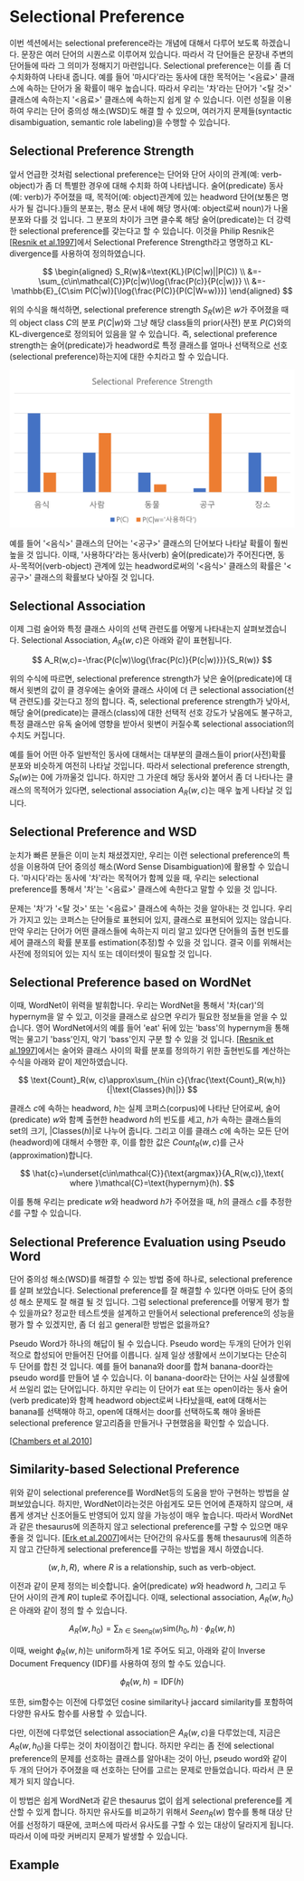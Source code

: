 # Selectional Preference

이번 섹션에서는 selectional preference라는 개념에 대해서 다루어 보도록 하겠습니다. 문장은 여러 단어의 시퀀스로 이루어져 있습니다. 따라서 각 단어들은 문장내 주변의 단어들에 따라 그 의미가 정해지기 마련입니다. Selectional preference는 이를 좀 더 수치화하여 나타내 줍니다. 예를 들어 '마시다'라는 동사에 대한 목적어는 '<음료>' 클래스에 속하는 단어가 올 확률이 매우 높습니다. 따라서 우리는 '차'라는 단어가 '<탈 것>' 클래스에 속하는지 '<음료>' 클래스에 속하는지 쉽게 알 수 있습니다. 이런 성질을 이용하여 우리는 단어 중의성 해소(WSD)도 해결 할 수 있으며, 여러가지 문제들(syntactic disambiguation, semantic role labeling)을 수행할 수 있습니다.

## Selectional Preference Strength

앞서 언급한 것처럼 selectional preference는 단어와 단어 사이의 관계(예: verb-object)가 좀 더 특별한 경우에 대해 수치화 하여 나타냅니다. 술어(predicate) 동사(예: verb)가 주어졌을 때, 목적어(예: object)관계에 있는 headword 단어(보통은 명사가 될 겁니다.)들의 분포는, 평소 문서 내에 해당 명사(예: object로써 noun)가 나올 분포와 다를 것 입니다. 그 분포의 차이가 크면 클수록 해당 술어(predicate)는 더 강력한 selectional preference를 갖는다고 할 수 있습니다. 이것을 Philip Resnik은 [[Resnik et al.1997](http://www.aclweb.org/anthology/W97-0209)]에서 Selectional Preference Strength라고 명명하고 KL-divergence를 사용하여 정의하였습니다.

$$
\begin{aligned}
S_R(w)&=\text{KL}(P(C|w)||P(C)) \\
&=-\sum_{c\in\mathcal{C}}P(c|w)\log{\frac{P(c)}{P(c|w)}} \\
&=-\mathbb{E}_{C\sim P(C|w)}[\log{\frac{P(C)}{P(C|W=w)}}]
\end{aligned}
$$

위의 수식을 해석하면, selectional preference strength $S_R(w)$은 $w$가 주어졌을 때의 object class $C$의 분포 $P(C|w)$와 그냥 해당 class들의 prior(사전) 분포 $P(C)$와의 KL-divergence로 정의되어 있음을 알 수 있습니다. 즉, selectional preference strength는 술어(predicate)가 headword로 특정 클래스를 얼마나 선택적으로 선호(selectional preference)하는지에 대한 수치라고 할 수 있습니다.

![클래스의 사전 확률 분포와 술어가 주어졌을 때의 확률 분포 변화](../assets/wsd-selectional-preference-strength.png)

예를 들어 '<음식>' 클래스의 단어는 '<공구>' 클래스의 단어보다 나타날 확률이 훨씬 높을 것 입니다. 이때, '사용하다'라는 동사(verb) 술어(predicate)가 주어진다면, 동사-목적어(verb-object) 관계에 있는 headword로써의 '<음식>' 클래스의 확률은 '<공구>' 클래스의 확률보다 낮아질 것 입니다.

## Selectional Association

이제 그럼 술어와 특정 클래스 사이의 선택 관련도를 어떻게 나타내는지 살펴보겠습니다. Selectional Association, $A_R(w,c)$은 아래와 같이 표현됩니다.

$$
A_R(w,c)=-\frac{P(c|w)\log{\frac{P(c)}{P(c|w)}}}{S_R(w)}
$$

위의 수식에 따르면, selectional preference strength가 낮은 술어(predicate)에 대해서 윗변의 값이 클 경우에는 술어와 클래스 사이에 더 큰 selectional association(선택 관련도)를 갖는다고 정의 합니다. 즉, selectional preference strength가 낮아서, 해당 술어(predicate)는 클래스(class)에 대한 선택적 선호 강도가 낮음에도 불구하고, 특정 클래스만 유독 술어에 영향을 받아서 윗변이 커질수록 selectional association의 수치도 커집니다.

예를 들어 어떤 아주 일반적인 동사에 대해서는 대부분의 클래스들이 prior(사전)확률 분포와 비슷하게 여전히 나타날 것입니다. 따라서 selectional preference strength, $S_R(w)$는 0에 가까울것 입니다. 하지만 그 가운데 해당 동사와 붙어서 좀 더 나타나는 클래스의 목적어가 있다면, selectional association $A_R(w,c)$는 매우 높게 나타날 것 입니다.

## Selectional Preference and WSD

눈치가 빠른 분들은 이미 눈치 채셨겠지만, 우리는 이런 selectional preference의 특성을 이용하여 단어 중의성 해소(Word Sense Disambiguation)에 활용할 수 있습니다. '마시다'라는 동사에 '차'라는 목적어가 함께 있을 때, 우리는 selectional preference를 통해서 '차'는 '<음료>' 클래스에 속한다고 말할 수 있을 것 입니다. 

문제는 '차'가 '<탈 것>' 또는 '<음료>' 클래스에 속하는 것을 알아내는 것 입니다. 우리가 가지고 있는 코퍼스는 단어들로 표현되어 있지, 클래스로 표현되어 있지는 않습니다. 만약 우리는 단어가 어떤 클래스들에 속하는지 미리 알고 있다면 단어들의 출현 빈도를 세어 클래스의 확률 분포를 estimation(추정)할 수 있을 것 입니다. 결국 이를 위해서는 사전에 정의되어 있는 지식 또는 데이터셋이 필요할 것 입니다.

## Selectional Preference based on WordNet

이때, WordNet이 위력을 발휘합니다. 우리는 WordNet을 통해서 '차(car)'의 hypernym을 알 수 있고, 이것을 클래스로 삼으면 우리가 필요한 정보들을 얻을 수 있습니다. 영어 WordNet에서의 예를 들어 'eat' 뒤에 있는 'bass'의 hypernym을 통해 먹는 물고기 'bass'인지, 악기 'bass'인지 구분 할 수 있을 것 입니다. [[Resnik et al.1997](http://www.aclweb.org/anthology/W97-0209)]에서는 술어와 클래스 사이의 확률 분포를 정의하기 위한 출현빈도를 계산하는 수식을 아래와 같이 제안하였습니다. 

$$
\text{Count}_R(w, c)\approx\sum_{h\in c}{\frac{\text{Count}_R(w,h)}{|\text{Classes}(h)|}}
$$

클래스 $c$에 속하는 headword, $h$는 실제 코퍼스(corpus)에 나타난 단어로써, 술어(predicate) $w$와 함꼐 출현한 headword $h$의 빈도를 세고, $h$가 속하는 클래스들의 set의 크기, $|\text{Classes}(h)|$로 나누어 줍니다. 그리고 이를 클래스 $c$에 속하는 모든 단어(headword)에 대해서 수행한 후, 이를 합한 값은 $Count_R(w,c)$를 근사(approximation)합니다.

$$
\hat{c}=\underset{c\in\mathcal{C}}{\text{argmax}}{A_R(w,c)},\text{ where }\mathcal{C}=\text{hypernym}(h).
$$

이를 통해 우리는 predicate $w$와 headword $h$가 주어졌을 때, $h$의 클래스 $c$를 추정한 $\hat{c}$를 구할 수 있습니다.

## Selectional Preference Evaluation using Pseudo Word

단어 중의성 해소(WSD)를 해결할 수 있는 방법 중에 하나로, selectional preference를 살펴 보았습니다. Selectional preference를 잘 해결할 수 있다면 아마도 단어 중의성 해소 문제도 잘 해결 될 것 입니다. 그럼 selectional preference를 어떻게 평가 할 수 있을까요? 정교한 테스트셋을 설계하고 만들어서 selectional preference의 성능을 평가 할 수 있겠지만, 좀 더 쉽고 general한 방법은 없을까요?

Pseudo Word가 하나의 해답이 될 수 있습니다. Pseudo word는 두개의 단어가 인위적으로 합성되어 만들어진 단어를 이릅니다. 실제 일상 생활에서 쓰이기보다는 단순히 두 단어를 합친 것 입니다. 예를 들어 banana와 door를 합쳐 banana-door라는 pseudo word를 만들어 낼 수 있습니다. 이 banana-door라는 단어는 사실 실생활에서 쓰일리 없는 단어입니다. 하지만 우리는 이 단어가 eat 또는 open이라는 동사 술어(verb predicate)와 함꼐 headword object로써 나타났을때, eat에 대해서는 banana를 선택해야 하고, open에 대해서는 door를 선택하도록 해야 올바른 selectional preference 알고리즘을 만들거나 구현했음을 확인할 수 있습니다.

[[Chambers et al.2010](https://web.stanford.edu/~jurafsky/chambers-acl2010-pseudowords.pdf)]

## Similarity-based Selectional Preference

위와 같이 selectional preference를 WordNet등의 도움을 받아 구현하는 방법을 살펴보았습니다. 하지만, WordNet이라는것은 아쉽게도 모든 언어에 존재하지 않으며, 새롭게 생겨난 신조어들도 반영되어 있지 않을 가능성이 매우 높습니다. 따라서 WordNet과 같은 thesaurus에 의존하지 않고 selectional preference를 구할 수 있으면 매우 좋을 것 입니다. [[Erk et al.2007](http://www.aclweb.org/anthology/P07-1028)]에서는 단어간의 유사도를 통해 thesaurus에 의존하지 않고 간단하게 selectional preference를 구하는 방법을 제시 하였습니다.

$$
(w,h,R),\text{ where }R\text{ is a relationship, such as verb-object}.
$$

이전과 같이 문제 정의는 비슷합니다. 술어(predicate) $w$와 headword $h$, 그리고 두 단어 사이의 관계 $R$이 tuple로 주어집니다. 이때, selectional association, $A_R(w,h_0)$은 아래와 같이 정의 할 수 있습니다.

$$
A_R(w,h_0)=\sum_{h\in\text{Seen}_R(w)}{\text{sim}(h_0,h)\cdot \phi_R(w,h)}
$$

이때, weight $\phi_R(w,h)$는 uniform하게 1로 주어도 되고, 아래와 같이 Inverse Document Frequency (IDF)를 사용하여 정의 할 수도 있습니다.

$$
\phi_R(w,h)=\text{IDF}(h)
$$

또한, $\text{sim}$함수는 이전에 다루었던 cosine similarity나 jaccard similarity를 포함하여 다양한 유사도 함수를 사용할 수 있습니다.

다만, 이전에 다루었던 selectional association은 $A_R(w,c)$을 다루었는데, 지금은 $A_R(w,h_0)$을 다루는 것이 차이점이긴 합니다. 하지만 우리는 좀 전에 selectional preference의 문제를 선호하는 클래스를 알아내는 것이 아닌, pseudo word와 같이 두 개의 단어가 주어졌을 때 선호하는 단어를 고르는 문제로 만들었습니다. 따라서 큰 문제가 되지 않습니다.

이 방법은 쉽게 WordNet과 같은 thesaurus 없이 쉽게 selectional preference를 계산할 수 있게 합니다. 하지만 유사도를 비교하기 위해서 $Seen_R(w)$ 함수를 통해 대상 단어를 선정하기 때문에, 코퍼스에 따라서 유사도를 구할 수 있는 대상이 달라지게 됩니다. 따라서 이에 따랏 커버리지 문제가 발생할 수 있습니다.

## Example

